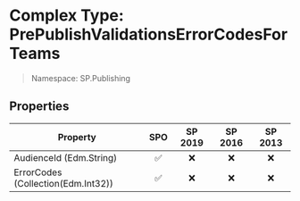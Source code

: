 # Complex Type: PrePublishValidationsErrorCodesForTeams

> Namespace: SP.Publishing

## Properties

Property | SPO | SP 2019 | SP 2016 | SP 2013
----------|:---:|:-------:|:-------:|:-------:
AudienceId (Edm.String) | ✅ | ❌ | ❌ | ❌
ErrorCodes (Collection(Edm.Int32)) | ✅ | ❌ | ❌ | ❌